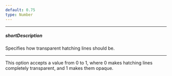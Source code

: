 ```yaml
---
default: 0.75
type: Number
---
```

---
##### shortDescription
Specifies how transparent hatching lines should be.

---
This option accepts a value from 0 to 1, where 0 makes hatching lines completely transparent, and 1 makes them opaque.